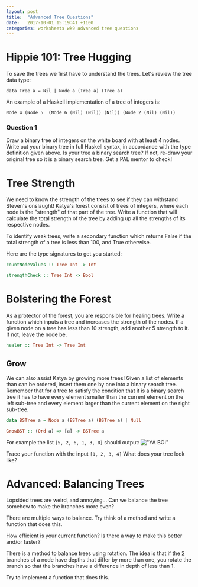 ```yaml
---
layout: post
title:  "Advanced Tree Questions"
date:   2017-10-01 15:19:41 +1100
categories: worksheets wk9 advanced tree questions
---
```


# Hippie 101: Tree Hugging
To save the trees we first have to understand the trees. Let's review the tree data type:

``data Tree a = Nil | Node a (Tree a) (Tree a)``

An example of a Haskell implementation of a tree of integers is:

``Node 4 (Node 5  (Node 6 (Nil) (Nil)) (Nil)) (Node 2 (Nil) (Nil))``

### Question 1
Draw a binary tree of integers on the white board with at least 4 nodes. Write out your binary tree in full Haskell syntax, in accordance with the type definition given above. Is your tree a binary search tree? If not, re-draw your original tree so it is a binary search tree. Get a PAL mentor to check!

# Tree Strength
We need to know the strength of the trees to see if they can withstand Steven's onslaught! Katya's forest consist of trees of integers, where each node is the "strength" of that part of the tree. Write a function that will calculate the total strength of the tree by adding up all the strengths of its respective nodes.

To identify weak trees, write a secondary function which returns False if the total strength of a tree is less than 100, and True otherwise.

Here are the type signatures to get you started:

```haskell
countNodeValues :: Tree Int -> Int

strengthCheck :: Tree Int -> Bool

```

# Bolstering the Forest
As a protector of the forest, you are responsible for healing trees. Write a function which inputs a tree and increases the strength of the nodes. If a given node on a tree has less than 10 strength, add another 5 strength to it. If not, leave the node be.

```haskell
healer :: Tree Int -> Tree Int
```

## Grow
We can also assist Katya by growing more trees!
Given a list of elements than can be ordered, insert them one by one into a binary search tree. Remember that for a tree to satisfy the condition that it is a binary search tree it has to have every element smaller than the current element on the left sub-tree and every element larger than the current element on the right sub-tree.

```haskell
data BSTree a = Node a (BSTree a) (BSTree a) | Null

GrowBST :: (Ord a) => [a] -> BSTree a
```

For example the list `[5, 2, 6, 1, 3, 8]` should output:
!["YA BOI"](https://github.com/COMP1100-PAL/comp1100-pal.github.io/blob/master/img/grow_binary_tree.png?raw=true "WOOO")

Trace your function with the input `[1, 2, 3, 4]` What does your tree look like? 

# Advanced: Balancing Trees
Lopsided trees are weird, and annoying... Can we balance the tree somehow to make the branches more even?

There are multiple ways to balance. Try think of a method and write a function that does this. 

How efficient is your current function? Is there a way to make this better and/or faster?

There is a method to balance trees using rotation. The idea is that if the 2 branches of a node have depths that differ by more than one, you rotate the branch so that the branches have a difference in depth of less than 1. 

Try to implement a function that does this. 
